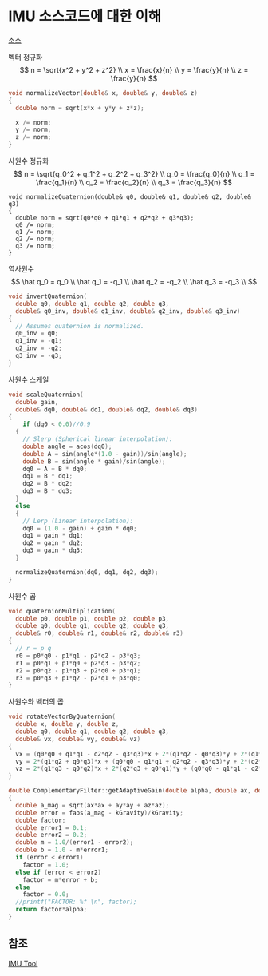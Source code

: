 # IMU 소스코드에 대한 이해

[소스](https://github.com/ccny-ros-pkg/imu_tools/blob/indigo/imu_complementary_filter/src/complementary_filter.cpp)

벡터 정규화
$$
n = \sqrt{x^2 + y^2 + z^2}
\\
x = \frac{x}{n}
\\
y = \frac{y}{n}
\\
z = \frac{y}{n}
$$

```c
void normalizeVector(double& x, double& y, double& z)
{
  double norm = sqrt(x*x + y*y + z*z);

  x /= norm;
  y /= norm;
  z /= norm;
}
```

사원수 정규화
$$
n = \sqrt{q_0^2 + q_1^2 + q_2^2 + q_3^2}
\\
q_0 = \frac{q_0}{n}
\\
q_1 = \frac{q_1}{n}
\\
q_2 = \frac{q_2}{n}
\\
q_3 = \frac{q_3}{n}
$$

```
void normalizeQuaternion(double& q0, double& q1, double& q2, double& q3)
{
  double norm = sqrt(q0*q0 + q1*q1 + q2*q2 + q3*q3);
  q0 /= norm;  
  q1 /= norm;
  q2 /= norm;
  q3 /= norm;
}
```

역사원수
$$
\hat q_0 = q_0 \\
\hat q_1 = -q_1 \\
\hat q_2 = -q_2 \\
\hat q_3 = -q_3 \\
$$

```c
void invertQuaternion(
  double q0, double q1, double q2, double q3,
  double& q0_inv, double& q1_inv, double& q2_inv, double& q3_inv)
{
  // Assumes quaternion is normalized.
  q0_inv = q0;
  q1_inv = -q1;
  q2_inv = -q2;
  q3_inv = -q3;
}
```

사원수 스케일

```c
void scaleQuaternion(
  double gain,
  double& dq0, double& dq1, double& dq2, double& dq3)
{
	if (dq0 < 0.0)//0.9
  {
    // Slerp (Spherical linear interpolation):
    double angle = acos(dq0);
    double A = sin(angle*(1.0 - gain))/sin(angle);
    double B = sin(angle * gain)/sin(angle);
    dq0 = A + B * dq0;
    dq1 = B * dq1;
    dq2 = B * dq2;
    dq3 = B * dq3;
  }
  else
  {
    // Lerp (Linear interpolation):
    dq0 = (1.0 - gain) + gain * dq0;
    dq1 = gain * dq1;
    dq2 = gain * dq2;
    dq3 = gain * dq3;
  }

  normalizeQuaternion(dq0, dq1, dq2, dq3);  
}
```

사원수 곱

```c
void quaternionMultiplication(
  double p0, double p1, double p2, double p3,
  double q0, double q1, double q2, double q3,
  double& r0, double& r1, double& r2, double& r3)
{
  // r = p q
  r0 = p0*q0 - p1*q1 - p2*q2 - p3*q3;
  r1 = p0*q1 + p1*q0 + p2*q3 - p3*q2;
  r2 = p0*q2 - p1*q3 + p2*q0 + p3*q1;
  r3 = p0*q3 + p1*q2 - p2*q1 + p3*q0;
}
```

사원수와 벡터의 곱

```c
void rotateVectorByQuaternion( 
  double x, double y, double z,
  double q0, double q1, double q2, double q3,
  double& vx, double& vy, double& vz)
{ 
  vx = (q0*q0 + q1*q1 - q2*q2 - q3*q3)*x + 2*(q1*q2 - q0*q3)*y + 2*(q1*q3 + q0*q2)*z;
  vy = 2*(q1*q2 + q0*q3)*x + (q0*q0 - q1*q1 + q2*q2 - q3*q3)*y + 2*(q2*q3 - q0*q1)*z;
  vz = 2*(q1*q3 - q0*q2)*x + 2*(q2*q3 + q0*q1)*y + (q0*q0 - q1*q1 - q2*q2 + q3*q3)*z;
}
```

```c
double ComplementaryFilter::getAdaptiveGain(double alpha, double ax, double ay, double az)
{
  double a_mag = sqrt(ax*ax + ay*ay + az*az);
  double error = fabs(a_mag - kGravity)/kGravity;
  double factor;
  double error1 = 0.1;
  double error2 = 0.2;
  double m = 1.0/(error1 - error2);
  double b = 1.0 - m*error1;
  if (error < error1)
    factor = 1.0;
  else if (error < error2)
    factor = m*error + b;
  else 
    factor = 0.0;
  //printf("FACTOR: %f \n", factor);
  return factor*alpha;
}
```







## 참조

[IMU Tool](https://github.com/ccny-ros-pkg/imu_tools/blob/indigo/imu_complementary_filter/src/complementary_filter.cpp)









